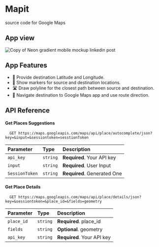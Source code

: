 
# Mapit

source code for Google Maps

## App view
![Copy of Neon gradient mobile mockup linkedin post ](https://github.com/kareemabdeen/Mapit/assets/118139061/ec85a938-e062-4aeb-bce1-df7dcd1b3af5)


## App Features

- 📍 Provide destination Latitude and Longitude.
- 📌 Show markers for source and destination locations.
- 🛣️ Draw polyline for the closest path between source and destination.
- 🧭 Navigate destination to Google Maps app and use route direction.


## API Reference

#### Get Places Suggestions

```http
  GET https://maps.googleapis.com/maps/api/place/autocomplete/json?key=&input=&sessiontoken=sesstionToken
```

| Parameter | Type     | Description                |
| :-------- | :------- | :------------------------- |
| `api_key` | `string` | **Required**. Your API key |
| `input` | `string` | **Required**. User Input |
| `SessionToken` | `string` | **Required**. Generated One |

#### Get Place Details

```http
  GET https://maps.googleapis.com/maps/api/place/details/json?key=&sessiontoken=&place_id=&fields=geometry
```

| Parameter | Type     | Description                       |
| :-------- | :------- | :-------------------------------- |
| `place_id`      | `string` | **Required**. place_id  |
| `fields`      | `string` | **Optional**. geometry  |
| `api_key` | `string` | **Required**. Your API key |

